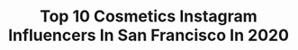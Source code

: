 ---
title: Top 10 Cosmetics Instagram Influencers In San Francisco In 2020
description: >-
  Find top cosmetics Instagram influencers in San Francisco in 2020. Most popular hashtags: #sanfrancisco #cosmetics #lipgloss #eyeshadow.
platform: Instagram
profiles:
  - username: "sarahjeangirl"
    fullname: >-
      Sarahjeangirl
    location: "United States"
    followers: 17664
    engagement: 347
    commentsToLikes: 0.245120
    id: ck13c6zd4yww10i19grm8jaba
    verified: false
    hashtags: "#beautyjunkies, #makeupbrushes, #balayage, #dewymakeup"
  - username: "tanechkabeautifulady"
    fullname: >-
      Tatiana | Long Hair Model
    location: "United States"
    followers: 45190
    engagement: 154
    commentsToLikes: 0.072675
    id: ck6ua7p2r1zmk0j71un2gnjsr
    verified: false
    hashtags: "#sanfrancisco, #princess, #hairfinity, #happybirthday"
  - username: "cjduronofficial"
    fullname: >-
      CJ Duron
    location: "United States"
    followers: 7951
    engagement: 885
    commentsToLikes: 0.033733
    id: ck55kklngzjau0i11hjwk518q
    verified: false
    hashtags: "#birthdays, #laguna, #tradition, #musicvideos"
  - username: "abby_villaruel"
    fullname: >-
      Abby Villaruel, BSN CANS
    location: "United States"
    followers: 170366
    engagement: 465
    commentsToLikes: 0.008093
    id: ckaow1ouq70y10i78qlx5qr78
    verified: false
    hashtags: "#gratefulheart, #career, #stayinworkout, #makeupguru"
  - username: "andrea.beautybay"
    fullname: >-
      A N D Y | Beauty blogger
    location: "United States"
    followers: 4061
    engagement: 1296
    commentsToLikes: 0.440008
    id: ck5zpn5n6syst0i14sjbkmo38
    verified: false
    hashtags: "#makeupartists, #makeupparty, #mojecosmo, #maleupaddict"
  - username: "melu103"
    fullname: >-
      𝘔𝘦𝘭𝘪𝘯𝘢 ❥
    location: "United States"
    followers: 10003
    engagement: 545
    commentsToLikes: 0.166779
    id: ck6ua4ehe1f2h0j719d0ie3wx
    verified: false
    hashtags: "#sport, #acne, #fitfam, #papasteves"
  - username: "carol_kaledzera"
    fullname: >-
      Carol Kaledzera🇲🇼
    location: "United States"
    followers: 21299
    engagement: 199
    commentsToLikes: 0.082967
    id: ck13a5aspopcw0i19vipvzx2s
    verified: false
    hashtags: "#lashesbylena, #lenalashes, #hairandmakeup, #makeuptutorial"
  - username: "luxelife_cb"
    fullname: >-
      Candice Bar👑
    location: "United States"
    followers: 65039
    engagement: 10
    commentsToLikes: 0.111587
    id: ck6tknpep52cq0j71rhtsvrmb
    verified: false
    hashtags: "#getit, #hazeleyes, #afterparty, #female"
  - username: "carleensart"
    fullname: >-
      ⭐️ KAROLINA ŁACH MAKE-UP 🇵🇱/🇩🇪
    location: "United States"
    followers: 19278
    engagement: 1066
    commentsToLikes: 0.225410
    id: ck6tuv3g2ilj20j71uogdthod
    verified: false
    hashtags: "#haul, #zostan, #lippen, #giveawaypolska"
  - username: "reinerrahardja"
    fullname: >-
      Reiner Bonifasius Rahardja
    location: "United States"
    followers: 110223
    engagement: 798
    commentsToLikes: 0.038050
    id: ck55nbupr5vnb0i1106qomexh
    verified: true
    hashtags: "#milenialmelawancorona"
---